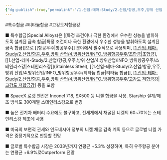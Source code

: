 ```yaml
---
{"dg-publish":true,"permalink":"/1.산업-테마-Study/2.산업/항공,우주,방위 산업/4.방위산업/INFO_방위항공우주/특수합금/","created":"2025-04-29T18:56:21.593+09:00","updated":"2025-06-26T17:45:30.704+09:00"}
---
```


#특수합금 #티타늄합금 #고강도저합금강 

■ 특수합금(Special Alloys)은 [[특정 조건이나 극한 환경에서 우수한 성능을 발휘하도록 설계된 금속 합금\|특정 조건이나 극한 환경에서 우수한 성능을 발휘하도록 설계된 금속 합금]]으로 [[항공우주\|항공우주]] 분야에서 필수적으로 사용되며, [[1.산업-테마-Study/2.산업/항공,우주,방위 산업/4.방위산업/INFO_방위항공우주/초합금\|초합금]](Superalloy), [[1.산업-테마-Study/2.산업/항공,우주,방위 산업/4.방위산업/INFO_방위항공우주/스테인리스강\|스테인리스강]](Stainless Steel), [[1.산업-테마-Study/2.산업/항공,우주,방위 산업/4.방위산업/INFO_방위항공우주/티타늄 합금\|티타늄 합금]], [[1.산업-테마-Study/2.산업/항공,우주,방위 산업/4.방위산업/INFO_방위항공우주/고강도 저합금강\|고강도 저합금강]](HSLA) 등을 포함

■ SpaceX 로켓 엔진은 Inconel 718, SX500 등 니켈 합금을 사용. Starship 설계/제조 방식도 300계열 스테인리스강으로 변경

■ 높은 전기차 배터리 수요에도 불구하고, 전세계에서 채굴된 니켈의 60~70%는 스테인리스강 제조에 사용

■ 미국의 보편적 관세와 인도네시아 정부의 니켈 채굴 감축 계획 등으로 글로벌 니켈 가격은 중장기적으로 반등할 전망

■ 글로벌 특수합금 시장은 2033년까지 연평균 +5.3% 성장하며, 특히 우주항공 분야는 연평균 +6.9%로Outperform 전망